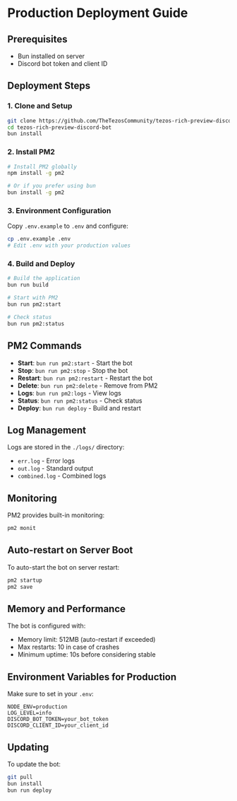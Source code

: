 # Production Deployment Guide

## Prerequisites

-   Bun installed on server
-   Discord bot token and client ID

## Deployment Steps

### 1. Clone and Setup

```bash
git clone https://github.com/TheTezosCommunity/tezos-rich-preview-discord-bot.git
cd tezos-rich-preview-discord-bot
bun install
```

### 2. Install PM2

```bash
# Install PM2 globally
npm install -g pm2

# Or if you prefer using bun
bun install -g pm2
```

### 3. Environment Configuration

Copy `.env.example` to `.env` and configure:

```bash
cp .env.example .env
# Edit .env with your production values
```

### 4. Build and Deploy

```bash
# Build the application
bun run build

# Start with PM2
bun run pm2:start

# Check status
bun run pm2:status
```

## PM2 Commands

-   **Start**: `bun run pm2:start` - Start the bot
-   **Stop**: `bun run pm2:stop` - Stop the bot
-   **Restart**: `bun run pm2:restart` - Restart the bot
-   **Delete**: `bun run pm2:delete` - Remove from PM2
-   **Logs**: `bun run pm2:logs` - View logs
-   **Status**: `bun run pm2:status` - Check status
-   **Deploy**: `bun run deploy` - Build and restart

## Log Management

Logs are stored in the `./logs/` directory:

-   `err.log` - Error logs
-   `out.log` - Standard output
-   `combined.log` - Combined logs

## Monitoring

PM2 provides built-in monitoring:

```bash
pm2 monit
```

## Auto-restart on Server Boot

To auto-start the bot on server restart:

```bash
pm2 startup
pm2 save
```

## Memory and Performance

The bot is configured with:

-   Memory limit: 512MB (auto-restart if exceeded)
-   Max restarts: 10 in case of crashes
-   Minimum uptime: 10s before considering stable

## Environment Variables for Production

Make sure to set in your `.env`:

```
NODE_ENV=production
LOG_LEVEL=info
DISCORD_BOT_TOKEN=your_bot_token
DISCORD_CLIENT_ID=your_client_id
```

## Updating

To update the bot:

```bash
git pull
bun install
bun run deploy
```
